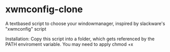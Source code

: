 # xwmconfig-clone
A textbased script to choose your windowmanager, inspired by slackware's "xwmconfig" script

Installation:
Copy this script into a folder, which gets referenced by the PATH enviroment variable.
You may need to apply chmod +x 
